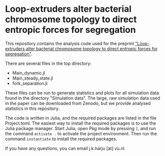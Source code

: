 #  Loop-extruders alter bacterial chromosome topology to direct entropic forces for segregation

This repository contains the analysis code used for the preprint ["Loop-extruders alter bacterial chromosome topology to direct entropic forces for segregation"](https://www.biorxiv.org/content/10.1101/2023.06.30.547230v1).

There are several files in the top directory:

- Main_dynamic.jl
- Main_steady_state.jl
- fork_separation.jl

These files can be run to generate statistics and plots for all simulation data found in the directory "Simulation data". The large, raw simulation data used in the paper can be downloaded from Zenodo, but we provide analysed statistics in this repository.

The code is written in Julia, and the required packages are listed in the file Project.toml. The easiest way to install the required packages is to use the Julia package manager. Start Julia, open Pkg mode by pressing `]`, and run the command `activate .` to activate the project environment. Then run the command `instantiate` to install the required packages.

If you have any questions, you can email j.k.harju [at] vu.nl